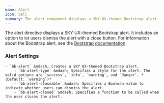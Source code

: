 ```yaml
---
name: Alert
icon: bell
summary: The alert component displays a SKY UX-themed Bootstrap alert.
---
```


The alert directive displays a SKY UX-themed Bootstrap alert. It includes an option to let users dismiss the alert with a close button. For information about the Bootstrap alert, see the [Bootstrap documentation](http://getbootstrap.com/components/#alerts).

### Alert Settings ###
    - `bb-alert` &mdash; Creates a SKY UX-themed Bootstrap alert.
        - `bb-alert-type` &mdash; Specifies a style for the alert. The valid options are `success`, `info`, `warning`, and `danger`. *(Default: `warning`)*
        - `bb-alert-closeable` &mdash; Specifies a Boolean value to indicate whether users can dismiss the alert.
        - `bb-alert-closed` &mdash; Specifies a function to be called when the user closes the alert.